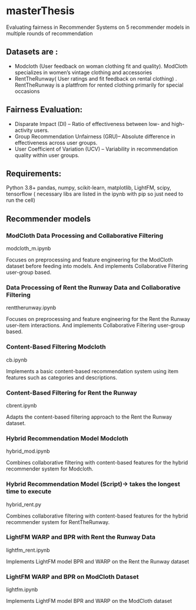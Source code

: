 # masterThesis
Evaluating fairness in Recommender Systems on 5 recommender models in multiple rounds of recommendation

## Datasets are : 
- Modcloth (User feedback on woman clothing fit and quality). ModCloth specializes in women’s vintage clothing and accessories
- RentTheRunway( User ratings and fit feedback on rental clothing) . RentTheRunway is a plattfrom for rented clothing primarily for special occasions

## Fairness Evaluation:
- Disparate Impact (DI) – Ratio of effectiveness between low- and high-activity users.
- Group Recommendation Unfairness (GRU)– Absolute difference in effectiveness across user groups.
- User Coefficient of Variation (UCV) – Variability in recommendation quality within user groups.

## Requirements: 
Python 3.8+ 
pandas, numpy, scikit-learn, matplotlib, LightFM, scipy, tensorflow ( necessary libs are listed in the ipynb with pip so just need to run the cell)

## Recommender models

### ModCloth Data Processing and Collaborative Filtering
modcloth_m.ipynb

Focuses on preprocessing and feature engineering for the ModCloth dataset before feeding into models. And implements Collaborative Filtering user-group based.

### Data Processing of Rent the Runway Data and Collaborative Filtering
renttherunway.ipynb

Focuses on preprocessing and feature engineering for the Rent the Runway user-item interactions. And implements Collaborative Filtering user-group based.

### Content-Based Filtering Modcloth
cb.ipynb

Implements a basic content-based recommendation system using item features such as categories and descriptions.

###  Content-Based Filtering for Rent the Runway
cbrent.ipynb

Adapts the content-based filtering approach to the Rent the Runway dataset.

###  Hybrid Recommendation Model Modcloth
hybrid_mod.ipynb

Combines collaborative filtering with content-based features for the hybrid recommender system for Modcloth.

###  Hybrid Recommendation Model (Script)-> takes the longest time to execute
hybrid_rent.py

Combines collaborative filtering with content-based features for the hybrid recommender system for RentTheRunway.

###  LightFM WARP and BPR with Rent the Runway Data
lightfm_rent.ipynb

Implements LightFM model BPR and WARP on the Rent the Runway dataset

###  LightFM  WARP and BPR on ModCloth Dataset
lightfm.ipynb

Implements LightFM model BPR and WARP on the ModCloth dataset

